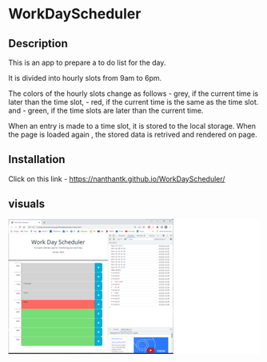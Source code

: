 # WorkDayScheduler

## Description
This is an app to prepare a to do list for the day. 

It is divided into hourly slots from 9am to 6pm.

The colors of the hourly slots change as follows
    - grey, if the current time is later than the time slot,
    - red, if the current time is the same as the time slot. and
    - green, if the time slots are later than the current time.
    
When an entry is made to a time slot, it is stored to the local storage.
When the page is loaded again , the stored data is retrived and rendered on page.

## Installation

Click on this link - https://nanthantk.github.io/WorkDayScheduler/

## visuals
![Image for demonstration](./demo.png)
